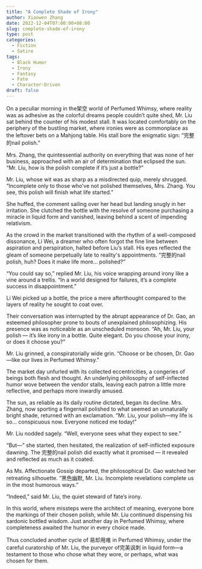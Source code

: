 ```yaml
---
title: "A Complete Shade of Irony"
author: Xiaowen Zhang
date: 2022-12-04T07:00:00+08:00
slug: complete-shade-of-irony
type: post
categories:
  - Fiction
  - Satire
tags:
  - Black Humor
  - Irony
  - Fantasy
  - Fate
  - Character-Driven
draft: false
---
```


On a peculiar morning in the架空 world of Perfumed Whimsy, where reality was as adhesive as the colorful dreams people couldn’t quite shed, Mr. Liu sat behind the counter of his modest stall. It was located comfortably on the periphery of the bustling market, where ironies were as commonplace as the leftover bets on a Mahjong table. His stall bore the enigmatic sign: “完整的nail polish.”

Mrs. Zhang, the quintessential authority on everything that was none of her business, approached with an air of determination that eclipsed the sun. “Mr. Liu, how is the polish complete if it’s just a bottle?”

Mr. Liu, whose wit was as sharp as a misdirected quip, merely shrugged. “Incomplete only to those who’ve not polished themselves, Mrs. Zhang. You see, this polish will finish what life started.”

She huffed, the comment sailing over her head but landing snugly in her irritation. She clutched the bottle with the resolve of someone purchasing a miracle in liquid form and vanished, leaving behind a scent of impending relativism.

As the crowd in the market transitioned with the rhythm of a well-composed dissonance, Li Wei, a dreamer who often forgot the fine line between aspiration and perspiration, halted before Liu’s stall. His eyes reflected the gleam of someone perpetually late to reality's appointments. “完整的nail polish, huh? Does it make life more... polished?”

“You could say so,” replied Mr. Liu, his voice wrapping around irony like a vine around a trellis. “In a world designed for failures, it’s a complete success in disappointment.”

Li Wei picked up a bottle, the price a mere afterthought compared to the layers of reality he sought to coat over.

Their conversation was interrupted by the abrupt appearance of Dr. Gao, an esteemed philosopher prone to bouts of unexplained philosophizing. His presence was as noticeable as an unscheduled monsoon. “Ah, Mr. Liu, your polish — it’s like irony in a bottle. Quite elegant. Do you choose your irony, or does it choose you?”

Mr. Liu grinned, a conspiratorially wide grin. “Choose or be chosen, Dr. Gao—like our lives in Perfumed Whimsy.”

The market day unfurled with its collected eccentricities, a congeries of beings both flesh and thought. An underlying philosophy of self-inflected humor wove between the vendor stalls, leaving each patron a little more reflective, and perhaps more inwardly amused.

The sun, as reliable as its daily routine dictated, began its decline. Mrs. Zhang, now sporting a fingernail polished to what seemed an unnaturally bright shade, returned with an exclamation. “Mr. Liu, your polish—my life is so... conspicuous now. Everyone noticed me today!”

Mr. Liu nodded sagely. “Well, everyone sees what they expect to see.”

“But—” she started, then hesitated, the realization of self-inflicted exposure dawning. The 完整的nail polish did exactly what it promised — it revealed and reflected as much as it coated.

As Ms. Affectionate Gossip departed, the philosophical Dr. Gao watched her retreating silhouette. “黑色幽默, Mr. Liu. Incomplete revelations complete us in the most humorous ways.”

“Indeed,” said Mr. Liu, the quiet steward of fate’s irony.

In this world, where missteps were the architect of meaning, everyone bore the markings of their chosen polish, while Mr. Liu continued dispensing his sardonic bottled wisdom. Just another day in Perfumed Whimsy, where completeness awaited the humor in every choice made.

Thus concluded another cycle of 易却用难 in Perfumed Whimsy, under the careful curatorship of Mr. Liu, the purveyor of完美讽刺 in liquid form—a testament to those who chose what they wore, or perhaps, what was chosen for them.